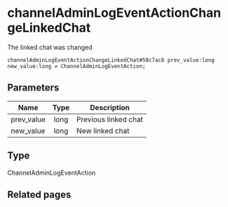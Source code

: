 # channelAdminLogEventActionChangeLinkedChat
The linked chat was changed

```
channelAdminLogEventActionChangeLinkedChat#50c7ac8 prev_value:long new_value:long = ChannelAdminLogEventAction;
```

## Parameters
| Name | Type | Description |
| ---- | :----: | ----------- |
| prev_value | long | Previous linked chat |
| new_value | long | New linked chat |


## Type
ChannelAdminLogEventAction

## Related pages
